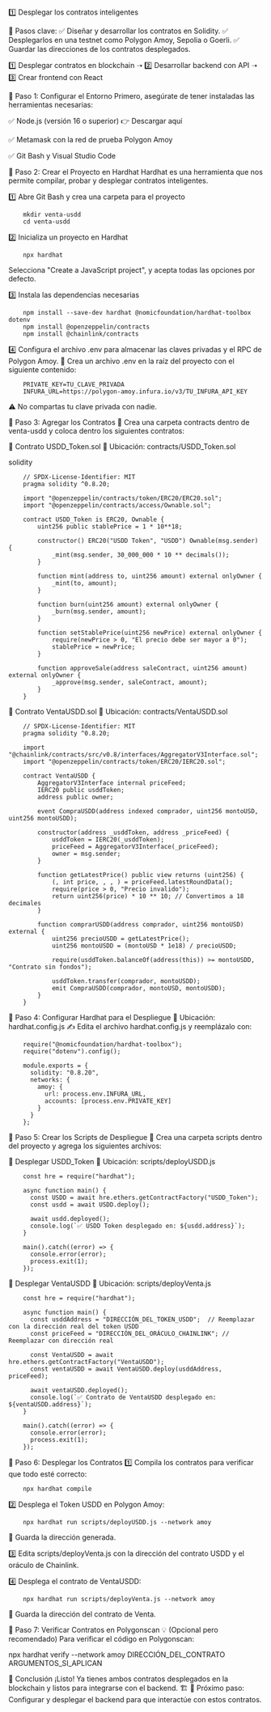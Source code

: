 1️⃣ Desplegar los contratos inteligentes

📌 Pasos clave:
✅ Diseñar y desarrollar los contratos en Solidity.
✅ Desplegarlos en una testnet como Polygon Amoy, Sepolia o Goerli.
✅ Guardar las direcciones de los contratos desplegados.


1️⃣ Desplegar contratos en blockchain  ➝  2️⃣ Desarrollar backend con API  ➝  3️⃣ Crear frontend con React


🔹 Paso 1: Configurar el Entorno
Primero, asegúrate de tener instaladas las herramientas necesarias:

✅ Node.js (versión 16 o superior) 👉 Descargar aquí

✅ Metamask con la red de prueba Polygon Amoy

✅ Git Bash y Visual Studio Code

🔹 Paso 2: Crear el Proyecto en Hardhat
Hardhat es una herramienta que nos permite compilar, probar y desplegar contratos inteligentes.

1️⃣ Abre Git Bash y crea una carpeta para el proyecto

        mkdir venta-usdd
        cd venta-usdd

2️⃣ Inicializa un proyecto en Hardhat

        npx hardhat

Selecciona "Create a JavaScript project", y acepta todas las opciones por defecto.

3️⃣ Instala las dependencias necesarias

        npm install --save-dev hardhat @nomicfoundation/hardhat-toolbox dotenv
        npm install @openzeppelin/contracts
        npm install @chainlink/contracts

4️⃣ Configura el archivo .env para almacenar las claves privadas y el RPC de Polygon Amoy.
📌 Crea un archivo .env en la raíz del proyecto con el siguiente contenido:

        PRIVATE_KEY=TU_CLAVE_PRIVADA
        INFURA_URL=https://polygon-amoy.infura.io/v3/TU_INFURA_API_KEY
        
⚠️ No compartas tu clave privada con nadie.

🔹 Paso 3: Agregar los Contratos
📌 Crea una carpeta contracts dentro de venta-usdd y coloca dentro los siguientes contratos:

📌 Contrato USDD_Token.sol
📍 Ubicación: contracts/USDD_Token.sol

solidity

        // SPDX-License-Identifier: MIT
        pragma solidity ^0.8.20;
        
        import "@openzeppelin/contracts/token/ERC20/ERC20.sol";
        import "@openzeppelin/contracts/access/Ownable.sol";
        
        contract USDD_Token is ERC20, Ownable {
            uint256 public stablePrice = 1 * 10**18;
        
            constructor() ERC20("USDD Token", "USDD") Ownable(msg.sender) {
                _mint(msg.sender, 30_000_000 * 10 ** decimals());
            }
        
            function mint(address to, uint256 amount) external onlyOwner {
                _mint(to, amount);
            }
        
            function burn(uint256 amount) external onlyOwner {
                _burn(msg.sender, amount);
            }
        
            function setStablePrice(uint256 newPrice) external onlyOwner {
                require(newPrice > 0, "El precio debe ser mayor a 0");
                stablePrice = newPrice;
            }
        
            function approveSale(address saleContract, uint256 amount) external onlyOwner {
                _approve(msg.sender, saleContract, amount);
            }
        }

📌 Contrato VentaUSDD.sol
📍 Ubicación: contracts/VentaUSDD.sol


        // SPDX-License-Identifier: MIT
        pragma solidity ^0.8.20;
        
        import "@chainlink/contracts/src/v0.8/interfaces/AggregatorV3Interface.sol";
        import "@openzeppelin/contracts/token/ERC20/IERC20.sol";
        
        contract VentaUSDD {
            AggregatorV3Interface internal priceFeed;
            IERC20 public usddToken;
            address public owner;
        
            event CompraUSDD(address indexed comprador, uint256 montoUSD, uint256 montoUSDD);
        
            constructor(address _usddToken, address _priceFeed) {
                usddToken = IERC20(_usddToken);
                priceFeed = AggregatorV3Interface(_priceFeed);
                owner = msg.sender;
            }
        
            function getLatestPrice() public view returns (uint256) {
                (, int price, , , ) = priceFeed.latestRoundData();
                require(price > 0, "Precio invalido");
                return uint256(price) * 10 ** 10; // Convertimos a 18 decimales
            }
        
            function comprarUSDD(address comprador, uint256 montoUSD) external {
                uint256 precioUSDD = getLatestPrice();
                uint256 montoUSDD = (montoUSD * 1e18) / precioUSDD;
        
                require(usddToken.balanceOf(address(this)) >= montoUSDD, "Contrato sin fondos");
        
                usddToken.transfer(comprador, montoUSDD);
                emit CompraUSDD(comprador, montoUSD, montoUSDD);
            }
        }

🔹 Paso 4: Configurar Hardhat para el Despliegue
📍 Ubicación: hardhat.config.js
✍ Edita el archivo hardhat.config.js y reemplázalo con:


        require("@nomicfoundation/hardhat-toolbox");
        require("dotenv").config();
        
        module.exports = {
          solidity: "0.8.20",
          networks: {
            amoy: {
              url: process.env.INFURA_URL,
              accounts: [process.env.PRIVATE_KEY]
            }
          }
        };

🔹 Paso 5: Crear los Scripts de Despliegue
📌 Crea una carpeta scripts dentro del proyecto y agrega los siguientes archivos:

📌 Desplegar USDD_Token
📍 Ubicación: scripts/deployUSDD.js


        const hre = require("hardhat");
        
        async function main() {
          const USDD = await hre.ethers.getContractFactory("USDD_Token");
          const usdd = await USDD.deploy();
        
          await usdd.deployed();
          console.log(`✅ USDD Token desplegado en: ${usdd.address}`);
        }
        
        main().catch((error) => {
          console.error(error);
          process.exit(1);
        });

📌 Desplegar VentaUSDD
📍 Ubicación: scripts/deployVenta.js


        const hre = require("hardhat");
        
        async function main() {
          const usddAddress = "DIRECCIÓN_DEL_TOKEN_USDD";  // Reemplazar con la dirección real del token USDD
          const priceFeed = "DIRECCIÓN_DEL_ORÁCULO_CHAINLINK"; // Reemplazar con dirección real
        
          const VentaUSDD = await hre.ethers.getContractFactory("VentaUSDD");
          const ventaUSDD = await VentaUSDD.deploy(usddAddress, priceFeed);
        
          await ventaUSDD.deployed();
          console.log(`✅ Contrato de VentaUSDD desplegado en: ${ventaUSDD.address}`);
        }
        
        main().catch((error) => {
          console.error(error);
          process.exit(1);
        });
        
🔹 Paso 6: Desplegar los Contratos
1️⃣ Compila los contratos para verificar que todo esté correcto:

        npx hardhat compile

2️⃣ Desplega el Token USDD en Polygon Amoy:

        npx hardhat run scripts/deployUSDD.js --network amoy

📌 Guarda la dirección generada.

3️⃣ Edita scripts/deployVenta.js con la dirección del contrato USDD y el oráculo de Chainlink.

4️⃣ Desplega el contrato de VentaUSDD:

        npx hardhat run scripts/deployVenta.js --network amoy
        
📌 Guarda la dirección del contrato de Venta.

🔹 Paso 7: Verificar Contratos en Polygonscan
💡 (Opcional pero recomendado)
Para verificar el código en Polygonscan:

npx hardhat verify --network amoy DIRECCIÓN_DEL_CONTRATO ARGUMENTOS_SI_APLICAN

🚀 Conclusión
¡Listo! Ya tienes ambos contratos desplegados en la blockchain y listos para integrarse con el backend. 🏗️
📌 Próximo paso: Configurar y desplegar el backend para que interactúe con estos contratos.

